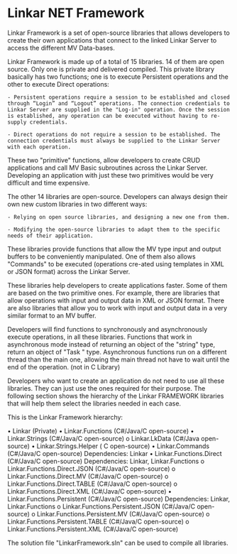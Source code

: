 # Linkar NET Framework

Linkar Framework is a set of open-source libraries that allows developers to create their own applications that connect to the linked Linkar Server to access the different MV Data-bases.

Linkar Framework is made up of a total of 15 libraries. 14 of them are open source. Only one is private and delivered compiled. This private library basically has two functions; one is to execute Persistent operations and the other to execute Direct operations:

	- Persistent operations require a session to be established and closed through “Login” and “Logout” operations. The connection credentials to Linkar Server are supplied in the "Log-in" operation. Once the session is established, any operation can be executed without having to re-supply credentials.

	- Direct operations do not require a session to be established. The connection credentials must always be supplied to the Linkar Server with each operation.

These two "primitive" functions, allow developers to create CRUD applications and call MV Basic subroutines across the Linkar Server. Developing an application with just these two primitives would be very difficult and time expensive.

The other 14 libraries are open-source. Developers can always design their own new custom libraries in two different ways:

	- Relying on open source libraries, and designing a new one from them.

	- Modifying the open-source libraries to adapt them to the specific needs of their application.

These libraries provide functions that allow the MV type input and output buffers to be conveniently manipulated. One of them also allows "Commands" to be executed (operations cre-ated using templates in XML or JSON format) across the Linkar Server. 

These libraries help developers to create applications faster. Some of them are based on the two primitive ones. For example, there are libraries that allow operations with input and output data in XML or JSON format. There are also libraries that allow you to work with input and output data in a very similar format to an MV buffer.

Developers will find functions to synchronously and asynchronously execute operations, in all these libraries. Functions that work in asynchronous mode instead of returning an object of the "string" type, return an object of  "Task <string>" type. Asynchronous functions run on a different thread than the main one, allowing the main thread not have to wait until the end of the operation. (not in C Library)

Developers who want to create an application do not need to use all these libraries. They can just use the ones required for their purpose. The following section shows the hierarchy of the Linkar FRAMEWORK libraries that will help them select the  libraries needed in each case.


This is the Linkar Framework hierarchy:

•	Linkar (Private)
•	Linkar.Functions (C#/Java/C open-source)
•	Linkar.Strings (C#/Java/C open-source)
	o	Linkar.LkData (C#/Java open-source)
•	Linkar.Strings.Helper ( C open-source)
•	Linkar.Commands (C#/Java/C open-source) Dependencies: Linkar
•	Linkar.Functions.Direct (C#/Java/C open-source) Dependencies: Linkar, Linkar.Functions
	o	Linkar.Functions.Direct.JSON (C#/Java/C open-source)
	o	Linkar.Functions.Direct.MV (C#/Java/C open-source)
	o	Linkar.Functions.Direct.TABLE (C#/Java/C open-source)
	o	Linkar.Functions.Direct.XML (C#/Java/C open-source)
•	Linkar.Functions.Persistent (C#/Java/C open-source) Dependencies: Linkar, Linkar.Functions
	o	Linkar.Functions.Persistent.JSON (C#/Java/C open-source)
	o	Linkar.Functions.Persistent.MV (C#/Java/C open-source)
	o	Linkar.Functions.Persistent.TABLE (C#/Java/C open-source)
	o	Linkar.Functions.Persistent.XML (C#/Java/C open-source)

The solution file "LinkarFramework.sln" can be used to compile all libraries.
